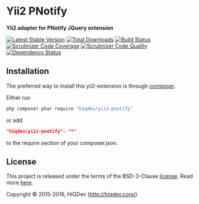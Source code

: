Yii2 PNotify
============

**Yii2 adapter for PNotify JQuery extension**

[![Latest Stable Version](https://poser.pugx.org/hiqdev/yii2-pnotify/v/stable)](https://packagist.org/packages/hiqdev/yii2-pnotify)
[![Total Downloads](https://poser.pugx.org/hiqdev/yii2-pnotify/downloads)](https://packagist.org/packages/hiqdev/yii2-pnotify)
[![Build Status](https://img.shields.io/travis/hiqdev/yii2-pnotify.svg)](https://travis-ci.org/hiqdev/yii2-pnotify)
[![Scrutinizer Code Coverage](https://img.shields.io/scrutinizer/coverage/g/hiqdev/yii2-pnotify.svg)](https://scrutinizer-ci.com/g/hiqdev/yii2-pnotify/)
[![Scrutinizer Code Quality](https://img.shields.io/scrutinizer/g/hiqdev/yii2-pnotify.svg)](https://scrutinizer-ci.com/g/hiqdev/yii2-pnotify/)
[![Dependency Status](https://www.versioneye.com/php/hiqdev:yii2-pnotify/dev-master/badge.svg)](https://www.versioneye.com/php/hiqdev:yii2-pnotify/dev-master)

## Installation

The preferred way to install this yii2-extension is through [composer](http://getcomposer.org/download/).

Either run

```sh
php composer.phar require "hiqdev/yii2-pnotify"
```

or add

```json
"hiqdev/yii2-pnotify": "*"
```

to the require section of your composer.json.

## License

This project is released under the terms of the BSD-3-Clause [license](LICENSE).
Read more [here](http://choosealicense.com/licenses/bsd-3-clause).

Copyright © 2015-2016, HiQDev (http://hiqdev.com/)

